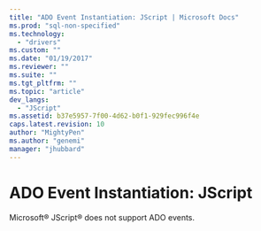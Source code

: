 ```yaml
---
title: "ADO Event Instantiation: JScript | Microsoft Docs"
ms.prod: "sql-non-specified"
ms.technology:
  - "drivers"
ms.custom: ""
ms.date: "01/19/2017"
ms.reviewer: ""
ms.suite: ""
ms.tgt_pltfrm: ""
ms.topic: "article"
dev_langs: 
  - "JScript"
ms.assetid: b37e5957-7f00-4d62-b0f1-929fec996f4e
caps.latest.revision: 10
author: "MightyPen"
ms.author: "genemi"
manager: "jhubbard"
---
```

# ADO Event Instantiation: JScript
Microsoft® JScript® does not support ADO events.